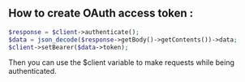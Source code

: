 
## How to create OAuth access token :

```php
$response = $client->authenticate();
$data = json_decode($response->getBody()->getContents())->data;
$client->setBearer($data->token);
```

Then you can use the $client variable to make requests while being authenticated.
